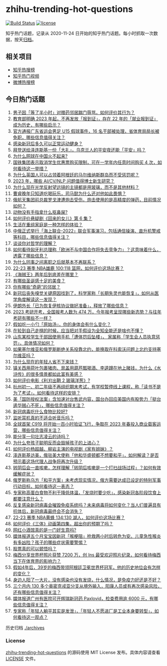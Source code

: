 # zhihu-trending-hot-questions

[![Build Status](https://github.com/justjavac/zhihu-trending-hot-questions/workflows/ci/badge.svg?branch=master)](https://github.com/justjavac/zhihu-trending-hot-questions/actions)
[![license](https://img.shields.io/github/license/justjavac/zhihu-trending-hot-questions)](https://github.com/justjavac/zhihu-trending-hot-questions/blob/master/LICENSE)

知乎热门话题，记录从 2020-11-24
日开始的知乎热门话题。每小时抓取一次数据，按天[归档](./archives)。

## 相关项目

- [知乎热搜榜](https://github.com/justjavac/zhihu-trending-top-search)
- [知乎热门视频](https://github.com/justjavac/zhihu-trending-hot-video)
- [微博热搜榜](https://github.com/justjavac/weibo-trending-hot-search)

## 今日热门话题

<!-- BEGIN -->
<!-- 最后更新时间 Sun Dec 25 2022 07:15:10 GMT+0800 (China Standard Time) -->

1. [男子因「等了半小时」对赠药邻居踹门辱骂，如何评价其行为？](https://www.zhihu.com/question/574348996)
1. [教育部明确 2023 年起，不再发放「报到证」，存在 22 年的「就业报到证」成为历史，有哪些启示？](https://www.zhihu.com/question/574113279)
1. [官方通报广东省运会男足 U15 假球事件，16 名干部被处理，省体育局局长被免职，哪些信息值得关注？](https://www.zhihu.com/question/574367097)
1. [感染新冠后多久可以正常运动健身？](https://www.zhihu.com/question/572076767)
1. [拜登送给泽连斯基一份「大礼」，乌克兰人的平安夜还能「平安」吗？](https://www.zhihu.com/question/573970065)
1. [为什么网球在中国火不起来?](https://www.zhihu.com/question/425220821)
1. [国铁集团表示取消学生优惠票购买限制，可在一学年内任意时间购买 4 次，如何看待这一举措？](https://www.zhihu.com/question/574107825)
1. [为什么英国人可以占领着阿根廷的马尔维纳斯群岛而不受惩罚呢？](https://www.zhihu.com/question/568370508)
1. [2023 年，哪些 AI/CV/NLP 问题值得博士新生研究？](https://www.zhihu.com/question/549419026)
1. [为什么现在光学反射望远镜的主镜都是用玻璃，而不是其他材料？](https://www.zhihu.com/question/54170124)
1. [曹睿晚年只知道吃喝玩乐，司马懿为什么还对他如此畏惧？](https://www.zhihu.com/question/561857300)
1. [俄航天集团前总裁罗戈津遭炮击受伤，炮击使用的是高精度的弹药，目前情况如何？](https://www.zhihu.com/question/573759567)
1. [动物没有手指拿什么抠鼻屎?](https://www.zhihu.com/question/414833772)
1. [如何评价悬疑剧《回来的女儿》第 6 集？](https://www.zhihu.com/question/574366140)
1. [生活在重组家庭是一种怎样的体验？](https://www.zhihu.com/question/35251979)
1. [中俄正式举行「海上联合-2022」联合军事演习，包括通信操演、直升机警戒等科目，哪些信息值得关注？](https://www.zhihu.com/question/573726312)
1. [谈谈你对哲学的理解？](https://www.zhihu.com/question/456077852)
1. [如何看待匈牙利总理称「欧洲不与中国合作将失去竞争力」？这意味着什么，透露了哪些信息？](https://www.zhihu.com/question/573717331)
1. [为什么同事之间离职之后就基本不再联系？](https://www.zhihu.com/question/560850690)
1. [22-23 赛季 NBA雄鹿 100:118 篮网，如何评价这场比赛？](https://www.zhihu.com/question/574237572)
1. [《海贼王》两年后到底差在哪里？](https://www.zhihu.com/question/426976481)
1. [有哪些圣诞感十足的美食？](https://www.zhihu.com/question/503126964)
1. [你有哪些“奇葩”的邻居？](https://www.zhihu.com/question/267415186)
1. [新冠后丧失嗅觉关键原因找到了，科学家称「长期失灵也能恢复」，如何从医学角度解读这一发现？](https://www.zhihu.com/question/574236054)
1. [伊朗外长「已为恢复伊核协议做好准备」，释放了哪些信息？](https://www.zhihu.com/question/574342876)
1. [2023 考研开考，全国报考人数为 474 万，今年报考呈现哪些新态势？与往年考研有哪些不一样？](https://www.zhihu.com/question/574241813)
1. [假如吃一小勺「原始汤」，你的身体会有什么变化？](https://www.zhihu.com/question/574048876)
1. [在轮到自己走棋的时候，应当把对手假设为全知全能还是啥也不懂？](https://www.zhihu.com/question/572653190)
1. [山东某校学生干部因使用手机「遭体罚后坠楼」， 家属称「学生会人员执意惩罚」，具体情况如何？](https://www.zhihu.com/question/574025627)
1. [如果塞尔维亚和俄罗斯断绝关系投靠北约，能换取在科索沃问题上北约支持塞尔维亚吗？](https://www.zhihu.com/question/572451639)
1. [为什么现在的年轻人省不下来钱？](https://www.zhihu.com/question/563998708)
1. [镇关西用荷叶包裹猪肉、晁盖用葫芦瓢喝酒、李逵蹲在地上赌钱，为什么《水浒传》的很多情景都如此富有美感？](https://www.zhihu.com/question/570019489)
1. [如何评价电影《利刃出鞘 2 玻璃洋葱》?](https://www.zhihu.com/question/568373754)
1. [杭州初一、初二年级不再组织期末考试，有学校暂停线上课程，称「读书不是为了考试」，如何看待这样的安排？](https://www.zhihu.com/question/574339713)
1. [美「国防授权法案」含加速对台售武内容，国台办回应美国内有股势力「挺台遏华贼心不死」，哪些信息值得关注？](https://www.zhihu.com/question/574344152)
1. [新冠病毒吃什么食物比较好?](https://www.zhihu.com/question/573024493)
1. [监听耳机真的不适合听音乐吗？](https://www.zhihu.com/question/267511652)
1. [全球首架 C919 将开始一百小时验证飞行，争取在 2023 年春投入商业载客运营，哪些信息值得关注？](https://www.zhihu.com/question/574316038)
1. [能分享一句壮志凌云的诗吗？](https://www.zhihu.com/question/574319983)
1. [为什么夸孩子聪明反而会毁掉孩子的上进心？](https://www.zhihu.com/question/562465579)
1. [如何评价杨超越、柳岩主演的电视剧《家有姐妹》？](https://www.zhihu.com/question/573077403)
1. [泽连斯基访美，俄驻美大使称「他和华盛顿都不想要和平」，如何解读？是否预示着这场代理人战争将再次升级？](https://www.zhihu.com/question/573855398)
1. [转阴后会一直咳嗽，怎样理解「转阴后咳嗽是一个打扫战场过程」？如何有效缓解症状？](https://www.zhihu.com/question/573780621)
1. [俄罗斯称乌方「和平方案」未考虑现实情况，俄方需要达成已设定的特别军事行动目标，如何看待这一表态？](https://www.zhihu.com/question/574242875)
1. [专家称高蛋白食物不利于降低体温，「发烧时要少吃」，感染新冠各阶段饮食上都要注意什么？](https://www.zhihu.com/question/574267433)
1. [反复感染新冠病毒会摧毁免疫系统吗？未来病毒将如何变化？当人们普遍具有抗体后，新冠病毒最终会不会消失？](https://www.zhihu.com/question/574235877)
1. [22-23 赛季 NBA黄蜂 134:130 湖人，如何评价这场比赛？](https://www.zhihu.com/question/574296732)
1. [如何评价《三体》动画第四集，超出你的预期了吗？](https://www.zhihu.com/question/572932968)
1. [网红小酒馆真的是一门好生意吗?](https://www.zhihu.com/question/450119840)
1. [媒体报道五个月宝宝因新冠「喉梗阻」抢救两小时后转危为安。儿童急性喉炎有多凶险？孩子的哪些症状需要警惕？](https://www.zhihu.com/question/574120350)
1. [股票真的可以顿悟吗？](https://www.zhihu.com/question/564636532)
1. [梅西分享世界杯照片获赞 7200 万，创 Ins 最受欢迎照片纪录，如何看待梅西当下在体育界的影响力？](https://www.zhihu.com/question/574014631)
1. [假如4年后，39岁的梅西带领阿根廷卫冕世界杯冠军，他的历史地位会有怎样的变化？](https://www.zhihu.com/question/573639310)
1. [身边人阳了一大片，没有感染也没有发烧，什么情况，是免疫力好还是不好？](https://www.zhihu.com/question/572857647)
1. [三个月内 130 多个奥密克戎亚分支从境外输入，阳康人员或有再次感染风险，还有哪些信息值得关注？](https://www.zhihu.com/question/573606249)
1. [媒体报道广州有医院可开辉瑞新冠药 Paxlovid，检查费用逾 6000 元，有哪些信息值得关注？](https://www.zhihu.com/question/573814711)
1. [专家称「年轻人躺平其实是发泄」，「年轻人不愿进厂是工业本身要转型」，如何看待这一观点？](https://www.zhihu.com/question/574106747)

<!-- END -->

历史归档 [./archives](./archives)

### License

[zhihu-trending-hot-questions](https://github.com/justjavac/zhihu-trending-hot-questions)
的源码使用 MIT License 发布。具体内容请查看 [LICENSE](./LICENSE) 文件。
